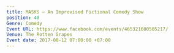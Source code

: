 ```yaml
---
title: MASKS – An Improvised Fictional Comedy Show
position: 40
Genre: Comedy
Event URL: https://www.facebook.com/events/465321600505217/
Venue: The Rotten Grapes
Event date: 2017-08-12 07:00:00 +07:00
---
```


